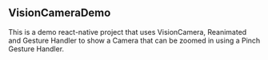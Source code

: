 ## VisionCameraDemo

This is a demo react-native project that uses VisionCamera, Reanimated and Gesture Handler to show a Camera that can be zoomed in using a Pinch Gesture Handler.

